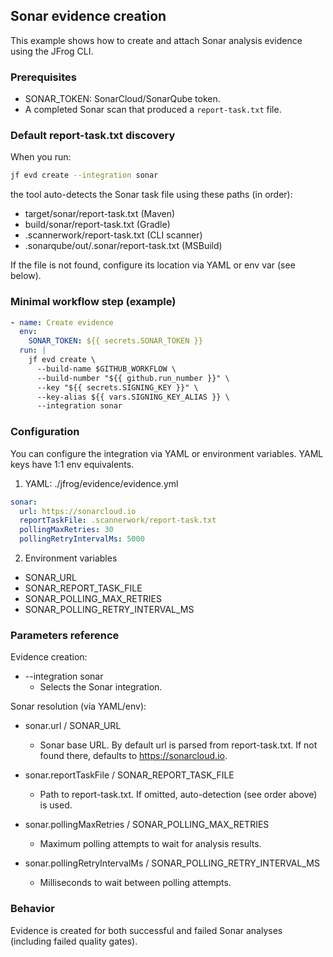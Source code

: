 ## Sonar evidence creation

This example shows how to create and attach Sonar analysis evidence using the JFrog CLI.

### Prerequisites
- SONAR_TOKEN: SonarCloud/SonarQube token.
- A completed Sonar scan that produced a `report-task.txt` file.

### Default report-task.txt discovery
When you run:
```bash
jf evd create --integration sonar
```
the tool auto-detects the Sonar task file using these paths (in order):
- target/sonar/report-task.txt (Maven)
- build/sonar/report-task.txt (Gradle)
- .scannerwork/report-task.txt (CLI scanner)
- .sonarqube/out/.sonar/report-task.txt (MSBuild)

If the file is not found, configure its location via YAML or env var (see below).

### Minimal workflow step (example)
```yaml
- name: Create evidence
  env:
    SONAR_TOKEN: ${{ secrets.SONAR_TOKEN }}
  run: |
    jf evd create \
      --build-name $GITHUB_WORKFLOW \
      --build-number "${{ github.run_number }}" \
      --key "${{ secrets.SIGNING_KEY }}" \
      --key-alias ${{ vars.SIGNING_KEY_ALIAS }} \
      --integration sonar
```

### Configuration
You can configure the integration via YAML or environment variables. YAML keys have 1:1 env equivalents.

1) YAML: ./jfrog/evidence/evidence.yml
```yaml
sonar:
  url: https://sonarcloud.io
  reportTaskFile: .scannerwork/report-task.txt
  pollingMaxRetries: 30
  pollingRetryIntervalMs: 5000
```

2) Environment variables
- SONAR_URL
- SONAR_REPORT_TASK_FILE
- SONAR_POLLING_MAX_RETRIES
- SONAR_POLLING_RETRY_INTERVAL_MS

### Parameters reference
Evidence creation:

- --integration sonar
  - Selects the Sonar integration.

Sonar resolution (via YAML/env):

- sonar.url / SONAR_URL
  - Sonar base URL. By default url is parsed from report-task.txt. If not found there, defaults to https://sonarcloud.io.

- sonar.reportTaskFile / SONAR_REPORT_TASK_FILE
  - Path to report-task.txt. If omitted, auto-detection (see order above) is used.

- sonar.pollingMaxRetries / SONAR_POLLING_MAX_RETRIES
  - Maximum polling attempts to wait for analysis results.

- sonar.pollingRetryIntervalMs / SONAR_POLLING_RETRY_INTERVAL_MS
  - Milliseconds to wait between polling attempts.

### Behavior
Evidence is created for both successful and failed Sonar analyses (including failed quality gates).
